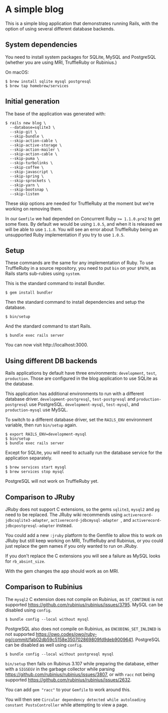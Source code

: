 # A simple blog

This is a simple blog application that demonstrates running Rails, with the
option of using several different database backends.

## System dependencies

You need to install system packages for SQLite, MySQL and PostgreSQL (whether
you are using MRI, TruffleRuby or Rubinius.)

On macOS:

```
$ brew install sqlite mysql postgresql
$ brew tap homebrew/services
```

## Initial generation

The base of the application was generated with:

```
$ rails new blog \
  --database=sqlite3 \
  --skip-git \
  --skip-bundle \
  --skip-action-cable \
  --skip-active-storage \
  --skip-action-mailer \
  --skip-action-cable \
  --skip-puma \
  --skip-turbolinks \
  --skip-coffee \
  --skip-javascript \
  --skip-spring \
  --skip-sprockets \
  --skip-yarn \
  --skip-bootsnap \
  --skip-listen
```

These skip options are needed for TruffleRuby at the moment but we're working
on removing them.

In our `Gemfile` we had depended on Concurrent Ruby `>= 1.1.0.pre2` to get
some fixes. By default we would be using `1.0.5`, and when it is released we
will be able to use `1.1.0`. You will see an error about TruffleRuby being
an unsupported Ruby implementation if you try to use `1.0.5`.

## Setup

These commands are the same for any implementation of Ruby. To use TruffleRuby
in a source repository, you need to put `bin` on your `$PATH`, as Rails starts
sub-rubies using `system`.

This is the standard command to install Bundler.

```
$ gem install bundler
```

Then the standard command to install dependencies and setup the database.

```
$ bin/setup
```

And the standard command to start Rails.

```
$ bundle exec rails server
```

You can now visit http://localhost:3000.

## Using different DB backends

Rails applications by default have three environments: `development`, `test`,
`production`. Those are configured in the blog application to use SQLite as
the database.

This application has additional environments to run with a different database
driver. `development-postgresql`, `test-postgresql` and
`production-postgresql` use PostgreSQL. `development-mysql`, `test-mysql`, and
`production-mysql` use MySQL.

To switch to a different database driver, set the `RAILS_ENV` environment
variable, then run `bin/setup` again.

```
$ export RAILS_ENV=development-mysql
$ bin/setup
$ bundle exec rails server
```

Except for SQLite, you will need to actually run the database service for the
application separately.

```
$ brew services start mysql
$ brew services stop mysql
```

PostgreSQL will not work on TruffleRuby yet.

## Comparison to JRuby

JRuby does not support C extensions, so the gems `sqlite3`, `mysql2` and `pg`
need to be replaced. The JRuby wiki recommends using
`activerecord-jdbcsqlite3-adapter`, `activerecord-jdbcmysql-adapter `, and
`activerecord-jdbcpostgresql-adapter` instead.

You could add a new `:jruby` platform to the Gemfile to allow this to work on
JRuby but still keep working on MRI, TruffleRuby and Rubinius, or you could
just replace the gem names if you only wanted to run on JRuby.

If you don't replace the C extensions you will see a failure as MySQL looks
for `rb_absint_size`.

With the gem changes the app should work as on MRI.

## Comparison to Rubinius

The `mysql2` C extension does not compile on Rubinius, as `ST_CONTINUE` is not
supported https://github.com/rubinius/rubinius/issues/3795. MySQL can be
disabled using `config`.

```
$ bundle config --local without mysql
```

PostgreSQL also does not compile on Rubinius, as `ENCODING_SET_INLINED` is not
supported https://owo.codes/owo/ruby-pg/commit/fab02db59c5158e350702869809fd9deb9009641.
PostgreSQL can be disabled as well using `config`.

```
$ bundle config --local without postgresql mysql
```

`bin/setup` then fails on Rubinus 3.107 while preparing the database, either
with a `SIGSEGV` in the garbage collector while parsing
https://github.com/rubinius/rubinius/issues/3807, or with `racc` not being
supported https://github.com/rubinius/rubinius/issues/2632.

You can add `gem "racc"` to your `Gemfile` to work around this.

You will then see
`Circular dependency detected while autoloading constant PostsController`
while attempting to view a page.
